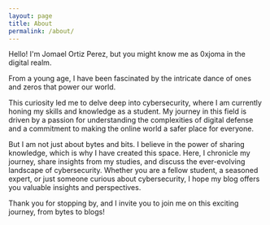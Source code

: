 ```yaml
---
layout: page
title: About
permalink: /about/
---
```


Hello! I'm Jomael Ortiz Perez, but you might know me as 0xjoma in the digital realm.

From a young age, I have been fascinated by the intricate dance of ones and zeros that power our world. 

This curiosity led me to delve deep into cybersecurity, where I am currently honing my skills and knowledge as a student. 
My journey in this field is driven by a passion for understanding the complexities of digital defense and a commitment to 
making the online world a safer place for everyone.

But I am not just about bytes and bits. I believe in the power of sharing knowledge, 
which is why I have created this space. Here, I chronicle my journey, share insights from my studies, 
and discuss the ever-evolving landscape of cybersecurity. Whether you are a fellow student, a seasoned expert, 
or just someone curious about cybersecurity, I hope my blog offers you valuable insights and perspectives.
      

Thank you for stopping by, and I invite you to join me on this exciting journey, from bytes to blogs!
